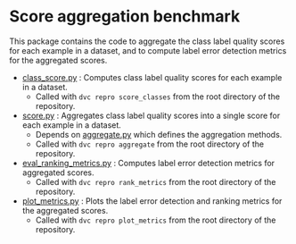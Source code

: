 # Score aggregation benchmark

This package contains the code to aggregate the class label quality scores for each example in a dataset, and to compute label error detection metrics for the aggregated scores.

- [class_score.py](./class_score.py) : Computes class label quality scores for each example in a dataset.
  - Called with `dvc repro score_classes` from the root directory of the repository.
- [score.py](./score.py) : Aggregates class label quality scores into a single score for each example in a dataset.
  - Depends on [aggregate.py](./aggregate.py) which defines the aggregation methods.
  - Called with `dvc repro aggregate` from the root directory of the repository.
- [eval_ranking_metrics.py](./eval_ranking_metrics.py) : Computes label error detection metrics for aggregated scores.
  - Called with `dvc repro rank_metrics` from the root directory of the repository.
- [plot_metrics.py](./plot_metrics.py) : Plots the label error detection and ranking metrics for the aggregated scores.
  - Called with `dvc repro plot_metrics` from the root directory of the repository.
